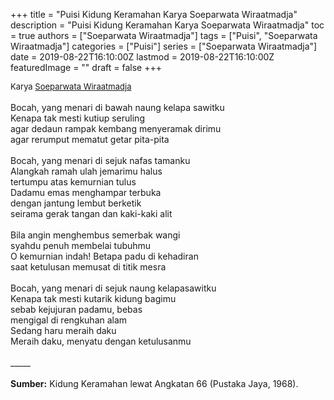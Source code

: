 +++
title = "Puisi Kidung Keramahan Karya Soeparwata Wiraatmadja"
description = "Puisi Kidung Keramahan Karya Soeparwata Wiraatmadja"
toc = true
authors = ["Soeparwata Wiraatmadja"]
tags = ["Puisi", "Soeparwata Wiraatmadja"]
categories = ["Puisi"]
series = ["Soeparwata Wiraatmadja"]
date = 2019-08-22T16:10:00Z
lastmod = 2019-08-22T16:10:00Z
featuredImage = ""
draft = false
+++

<div style="text-align: justify;">
<div style="font-size: small;">Karya <a href="/authors/soeparwata-wiraatmadja/" target="_blank">Soeparwata Wiraatmadja</a></div><br />
Bocah, yang menari di bawah naung kelapa sawitku<br />Kenapa tak mesti kutiup seruling<br />agar dedaun rampak kembang menyeramak dirimu<br />agar rerumput mematut getar pita-pita<br /><br />Bocah, yang menari di sejuk nafas tamanku<br />Alangkah ramah ulah jemarimu halus<br />tertumpu atas kemurnian tulus<br />Dadamu emas menghampar terbuka<br />dengan jantung lembut berketik<br />seirama gerak tangan dan kaki-kaki alit<br /><br />Bila angin menghembus semerbak wangi<br />syahdu penuh membelai tubuhmu<br />O kemurnian indah! Betapa padu di kehadiran<br />saat ketulusan memusat di titik mesra<br /><br />Bocah, yang menari di sejuk naung kelapasawitku<br />Kenapa tak mesti kutarik kidung bagimu<br />sebab kejujuran padamu, bebas<br />mengigal di rengkuhan alam<br />Sedang haru meraih daku<br />Meraih daku, menyatu dengan ketulusanmu<br /><br />
_____<br /><br />
<b>Sumber:</b> Kidung Keramahan lewat Angkatan 66 (Pustaka Jaya, 1968).</div>
